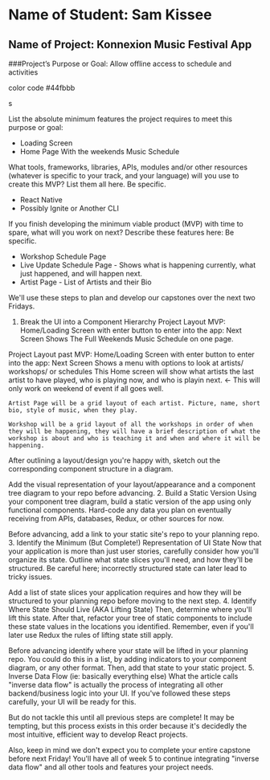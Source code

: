 # Name of Student: Sam Kissee

## Name of Project: Konnexion Music Festival App

###Project’s Purpose or Goal: Allow offline access to schedule and activities

color code #44fbbb

s

List the absolute minimum features the project requires to meet this purpose or goal:

* Loading Screen
* Home Page With the weekends Music Schedule

What tools, frameworks, libraries, APIs, modules and/or other resources (whatever is specific to your track, and your language) will you use to create this MVP? List them all here. Be specific.

* React Native
* Possibly Ignite or Another CLI

If you finish developing the minimum viable product (MVP) with time to spare, what will you work on next? Describe these features here: Be specific.

* Workshop Schedule Page
* Live Update Schedule Page - Shows what is happening currently, what just happened, and will happen next.
* Artist Page - List of Artists and their Bio



We'll use these steps to plan and develop our capstones over the next two Fridays.

1. Break the UI into a Component Hierarchy
  Project Layout MVP:
    Home/Loading Screen with enter button to enter into the app:
    Next Screen Shows The Full Weekends Music Schedule on one page.

  Project Layout past MVP:
    Home/Loading Screen with enter button to enter into the app:
    Next Screen Shows a menu with options to look at artists/ workshops/ or schedules
      This Home screen will show what artists the last artist to have played, who is playing now, and who is playin next. <- This will only work on weekend of event if all goes well.

    Artist Page will be a grid layout of each artist. Picture, name, short bio, style of music, when they play.

    Workshop will be a grid layout of all the workshops in order of when they will be happening, they will have a brief description of what the workshop is about and who is teaching it and when and where it will be happening.

After outlining a layout/design you're happy with, sketch out the corresponding component structure in a diagram.

Add the visual representation of your layout/appearance and a component tree diagram to your repo before advancing.
2. Build a Static Version
Using your component tree diagram, build a static version of the app using only functional components. Hard-code any data you plan on eventually receiving from APIs, databases, Redux, or other sources for now.

Before advancing, add a link to your static site's repo to your planning repo.
3. Identify the Minimum (But Complete!) Representation of UI State
Now that your application is more than just user stories, carefully consider how you'll organize its state. Outline what state slices you'll need, and how they'll be structured. Be careful here; incorrectly structured state can later lead to tricky issues.

Add a list of state slices your application requires and how they will be structured to your planning repo before moving to the next step.
4. Identify Where State Should Live (AKA Lifting State)
Then, determine where you'll lift this state. After that, refactor your tree of static components to include these state values in the locations you identified. Remember, even if you'll later use Redux the rules of lifting state still apply.

Before advancing identify where your state will be lifted in your planning repo. You could do this in a list, by adding indicators to your component diagram, or any other format. Then, add that state to your static project.
5. Inverse Data Flow (ie: basically everything else)
What the article calls "inverse data flow" is actually the process of integrating all other backend/business logic into your UI. If you've followed these steps carefully, your UI will be ready for this.

But do not tackle this until all previous steps are complete! It may be tempting, but this process exists in this order because it's decidedly the most intuitive, efficient way to develop React projects.

Also, keep in mind we don't expect you to complete your entire capstone before next Friday! You'll have all of week 5 to continue integrating "inverse data flow" and all other tools and features your project needs.
